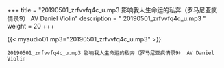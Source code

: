 +++
title = "20190501_zrfvvfq4c_u.mp3 影响我人生命运的私奔（罗马尼亚疯情录9） AV Daniel Violin"
description = " 20190501_zrfvvfq4c_u.mp3 "
weight = 20
+++

{{< myaudio01 mp3="20190501_zrfvvfq4c_u.mp3" >}}

    20190501_zrfvvfq4c_u.mp3 影响我人生命运的私奔（罗马尼亚疯情录9） AV Daniel Violin
